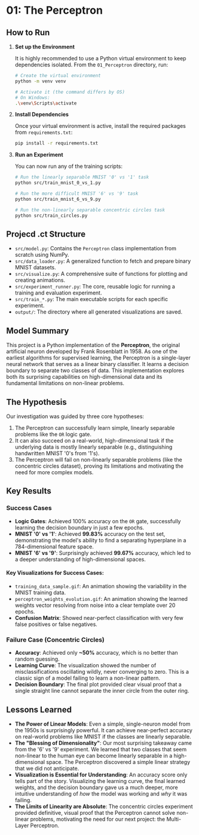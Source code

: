 # 01: The Perceptron

## How to Run

1.  **Set up the Environment**

    It is highly recommended to use a Python virtual environment to keep dependencies isolated. From the `01_Perceptron` directory, run:

    ```bash
    # Create the virtual environment
    python -m venv venv

    # Activate it (the command differs by OS)
    # On Windows:
    .\venv\Scripts\activate
    ```

2.  **Install Dependencies**

    Once your virtual environment is active, install the required packages from `requirements.txt`:

    ```bash
    pip install -r requirements.txt
    ```

3.  **Run an Experiment**

    You can now run any of the training scripts:

    ```bash
    # Run the linearly separable MNIST '0' vs '1' task
    python src/train_mnist_0_vs_1.py

    # Run the more difficult MNIST '6' vs '9' task
    python src/train_mnist_6_vs_9.py

    # Run the non-linearly separable concentric circles task
    python src/train_circles.py
    ```

## Projecd .ct Structure

*   `src/model.py`: Contains the `Perceptron` class implementation from scratch using NumPy.
*   `src/data_loader.py`: A generalized function to fetch and prepare binary MNIST datasets.
*   `src/visualize.py`: A comprehensive suite of functions for plotting and creating animations.
*   `src/experiment_runner.py`: The core, reusable logic for running a training and evaluation experiment.
*   `src/train_*.py`: The main executable scripts for each specific experiment.
*   `output/`: The directory where all generated visualizations are saved.

## Model Summary

This project is a Python implementation of the **Perceptron**, the original artificial neuron developed by Frank Rosenblatt in 1958. As one of the earliest algorithms for supervised learning, the Perceptron is a single-layer neural network that serves as a linear binary classifier. It learns a decision boundary to separate two classes of data. This implementation explores both its surprising capabilities on high-dimensional data and its fundamental limitations on non-linear problems.

## The Hypothesis

Our investigation was guided by three core hypotheses:
1.  The Perceptron can successfully learn simple, linearly separable problems like the `OR` logic gate.
2.  It can also succeed on a real-world, high-dimensional task if the underlying data is mostly linearly separable (e.g., distinguishing handwritten MNIST '0's from '1's).
3.  The Perceptron will fail on non-linearly separable problems (like the concentric circles dataset), proving its limitations and motivating the need for more complex models.

## Key Results

### Success Cases
* **Logic Gates**: Achieved 100% accuracy on the `OR` gate, successfully learning the decision boundary in just a few epochs.
* **MNIST '0' vs '1'**: Achieved **99.83%** accuracy on the test set, demonstrating the model's ability to find a separating hyperplane in a 784-dimensional feature space.
* **MNIST '6' vs '9'**: Surprisingly achieved **99.67%** accuracy, which led to a deeper understanding of high-dimensional spaces.

#### Key Visualizations for Success Cases:
* `training_data_sample.gif`: An animation showing the variability in the MNIST training data.
* `perceptron_weights_evolution.gif`: An animation showing the learned weights vector resolving from noise into a clear template over 20 epochs.
* **Confusion Matrix**: Showed near-perfect classification with very few false positives or false negatives.

### Failure Case (Concentric Circles)
* **Accuracy**: Achieved only **~50%** accuracy, which is no better than random guessing.
* **Learning Curve**: The visualization showed the number of misclassifications oscillating wildly, never converging to zero. This is a classic sign of a model failing to learn a non-linear pattern.
* **Decision Boundary**: The final plot provided clear visual proof that a single straight line cannot separate the inner circle from the outer ring.

## Lessons Learned

* **The Power of Linear Models**: Even a simple, single-neuron model from the 1950s is surprisingly powerful. It can achieve near-perfect accuracy on real-world problems like MNIST if the classes are linearly separable.
* **The "Blessing of Dimensionality"**: Our most surprising takeaway came from the '6' vs '9' experiment. We learned that two classes that seem non-linear to the human eye can become linearly separable in a high-dimensional space. The Perceptron discovered a simple linear strategy that we did not anticipate.
* **Visualization is Essential for Understanding**: An accuracy score only tells part of the story. Visualizing the learning curve, the final learned weights, and the decision boundary gave us a much deeper, more intuitive understanding of *how* the model was working and *why* it was failing.
* **The Limits of Linearity are Absolute**: The concentric circles experiment provided definitive, visual proof that the Perceptron cannot solve non-linear problems, motivating the need for our next project: the Multi-Layer Perceptron.